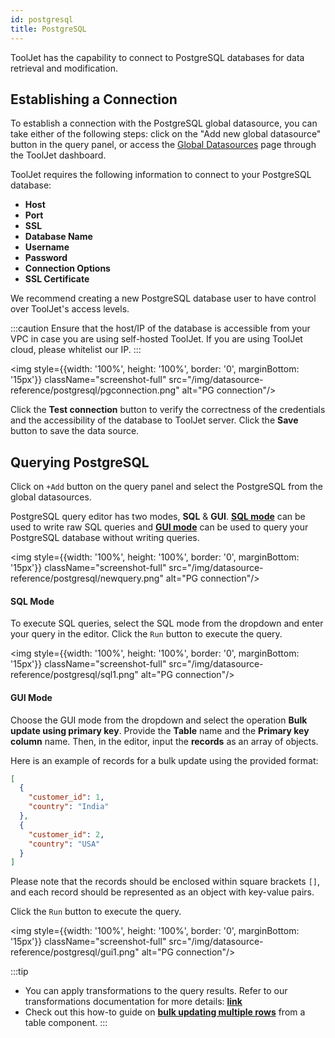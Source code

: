```yaml
---
id: postgresql
title: PostgreSQL
---
```


ToolJet has the capability to connect to PostgreSQL databases for data retrieval and modification.

<div style={{paddingTop:'24px', paddingBottom:'24px'}}>

## Establishing a Connection

To establish a connection with the PostgreSQL global datasource, you can take either of the following steps: click on the "Add new global datasource" button in the query panel, or access the [Global Datasources](/docs/data-sources/overview) page through the ToolJet dashboard.

ToolJet requires the following information to connect to your PostgreSQL database:

- **Host**
- **Port**
- **SSL**
- **Database Name**
- **Username**
- **Password**
- **Connection Options**
- **SSL Certificate**

We recommend creating a new PostgreSQL database user to have control over ToolJet's access levels.

:::caution
Ensure that the host/IP of the database is accessible from your VPC in case you are using self-hosted ToolJet. If you are using ToolJet cloud, please whitelist our IP.
:::

<div style={{textAlign: 'center'}}>

<img style={{width: '100%', height: '100%', border: '0', marginBottom: '15px'}} className="screenshot-full" src="/img/datasource-reference/postgresql/pgconnection.png" alt="PG connection"/>

</div>

Click the **Test connection** button to verify the correctness of the credentials and the accessibility of the database to ToolJet server. Click the **Save** button to save the data source.

</div>

<div style={{paddingTop:'24px', paddingBottom:'24px'}}>

## Querying PostgreSQL

Click on `+Add` button on the query panel and select the PostgreSQL from the global datasources. 

PostgreSQL query editor has two modes, **SQL** & **GUI**. **[SQL mode](/docs/data-sources/postgresql#sql-mode)** can be used to write raw SQL queries and **[GUI mode](/docs/data-sources/postgresql#gui-mode)** can be used to query your PostgreSQL database without writing queries.

<div style={{textAlign: 'center'}}>

<img style={{width: '100%', height: '100%', border: '0', marginBottom: '15px'}} className="screenshot-full" src="/img/datasource-reference/postgresql/newquery.png" alt="PG connection"/>

</div>

#### SQL Mode

To execute SQL queries, select the SQL mode from the dropdown and enter your query in the editor. Click the `Run` button to execute the query.

<div style={{textAlign: 'center'}}>

<img style={{width: '100%', height: '100%', border: '0', marginBottom: '15px'}} className="screenshot-full" src="/img/datasource-reference/postgresql/sql1.png" alt="PG connection"/>

</div>

#### GUI Mode

Choose the GUI mode from the dropdown and select the operation **Bulk update using primary key**. Provide the **Table** name and the **Primary key column** name. Then, in the editor, input the **records** as an array of objects.

Here is an example of records for a bulk update using the provided format:

```json
[
  {
    "customer_id": 1,
    "country": "India"
  },
  {
    "customer_id": 2,
    "country": "USA"
  }
]
```

Please note that the records should be enclosed within square brackets `[]`, and each record should be represented as an object with key-value pairs.

Click the `Run` button to execute the query.

<div style={{textAlign: 'center'}}>

<img style={{width: '100%', height: '100%', border: '0', marginBottom: '15px'}} className="screenshot-full" src="/img/datasource-reference/postgresql/gui1.png" alt="PG connection"/>

</div>

:::tip
- You can apply transformations to the query results. Refer to our transformations documentation for more details: **[link](/docs/tutorial/transformations)**
- Check out this how-to guide on **[bulk updating multiple rows](/docs/how-to/bulk-update-multiple-rows)** from a table component.
:::

</div>